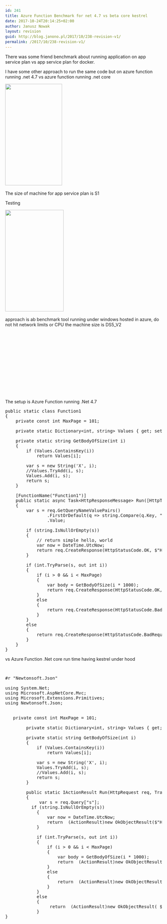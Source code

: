 ```yaml
---
id: 241
title: Azure Function Benchmark for net 4.7 vs beta core kestrel
date: 2017-10-24T20:14:25+02:00
author: Janusz Nowak
layout: revision
guid: http://blog.janono.pl/2017/10/238-revision-v1/
permalink: /2017/10/238-revision-v1/
---
```

There was some friend benchmark about running application on app service plan vs app service plan for docker.

I have some other approach to run the same code but on azure function running .net 4.7 vs azure function running .net core

<img class="size-full wp-image-239 alignleft" src="/wp-content/uploads/2017/10/s1.png" alt="" width="183" height="327" srcset="/wp-content/uploads/2017/10/s1.png 183w, /wp-content/uploads/2017/10/s1-168x300.png 168w" sizes="(max-width: 183px) 100vw, 183px" /> 

The size of machine for app service plan is S1

Testing

<img class="size-full wp-image-240 alignleft" src="/wp-content/uploads/2017/10/DS5_V2.jpg" alt="" width="188" height="327" srcset="/wp-content/uploads/2017/10/DS5_V2.jpg 188w, /wp-content/uploads/2017/10/DS5_V2-172x300.jpg 172w" sizes="(max-width: 188px) 100vw, 188px" /> 

approach is ab benchmark tool running under windows hosted in azure, do not hit network limits or CPU the machine size is DS5_V2

&nbsp;

&nbsp;

&nbsp;

&nbsp;

&nbsp;

&nbsp;

&nbsp;

The setup is Azure Function running .Net 4.7

<pre class="EnlighterJSRAW" data-enlighter-language="csharp">public static class Function1
{        
    private const int MaxPage = 101;

    private static Dictionary&lt;int, string&gt; Values { get; set; } = new Dictionary&lt;int, string&gt;();

    private static string GetBodyOfSize(int i)
    {
        if (Values.ContainsKey(i))
            return Values[i];

        var s = new String('X', i);
        //Values.TryAdd(i, s);
        Values.Add(i, s);
        return s;
    }

    [FunctionName("Function1")]
    public static async Task&lt;HttpResponseMessage&gt; Run([HttpTrigger(AuthorizationLevel.Anonymous, "get", "post", Route = null)]HttpRequestMessage req, TraceWriter log)
    {
        var s = req.GetQueryNameValuePairs()
                .FirstOrDefault(q =&gt; string.Compare(q.Key, "s", true) == 0)
                .Value;

        if (string.IsNullOrEmpty(s))
        {
            // return simple hello, world
            var now = DateTime.UtcNow;
            return req.CreateResponse(HttpStatusCode.OK, $"Hello World, from ASP.NET Fun App Net 4.7! {now.ToString("yyyy-MM-dd HH:mm:ss.FFF")}");
        }

        if (int.TryParse(s, out int i))
        {
            if (i &gt; 0 && i &lt; MaxPage)
            {
                var body = GetBodyOfSize(i * 1000);
                return req.CreateResponse(HttpStatusCode.OK, body);
            }
            else
            {
                return req.CreateResponse(HttpStatusCode.BadRequest, $"Size must be an integer between 1 and {MaxPage}");
            }
        }
        else
        {
            return req.CreateResponse(HttpStatusCode.BadRequest, $"Size must be an integer between 1 and {MaxPage}");
        }
    }
}</pre>

vs Azure Function .Net core run time having kestrel under hood

&nbsp;

<pre class="EnlighterJSRAW" data-enlighter-language="csharp">#r "Newtonsoft.Json"

using System.Net;
using Microsoft.AspNetCore.Mvc;
using Microsoft.Extensions.Primitives;
using Newtonsoft.Json;


   private const int MaxPage = 101;

        private static Dictionary&lt;int, string&gt; Values { get; set; } = new Dictionary&lt;int, string&gt;();

        private static string GetBodyOfSize(int i)
        {
            if (Values.ContainsKey(i))
                return Values[i];

            var s = new String('X', i);
            Values.TryAdd(i, s);
            //Values.Add(i, s);
            return s;
        }

        public static IActionResult Run(HttpRequest req, TraceWriter log)
        {
             var s = req.Query["s"];
          if (string.IsNullOrEmpty(s))
            {                
                var now = DateTime.UtcNow;
                return  (ActionResult)new OkObjectResult($"Hello World, from ASP.NET Core and Net Core 2.0! {now.ToString("yyyy-MM-dd HH:mm:ss.FFF")}");
            }

            if (int.TryParse(s, out int i))
            {
                if (i &gt; 0 && i &lt; MaxPage)
                {
                    var body = GetBodyOfSize(i * 1000);
                    return  (ActionResult)new OkObjectResult( body);
                }
                else
                {
                    return  (ActionResult)new OkObjectResult( $"Size must be an integer between 1 and {MaxPage}");
                }
            }
            else
            {
                 return  (ActionResult)new OkObjectResult( $"Size must be an integer between 1 and {MaxPage}");
            }
}
</pre>

&nbsp;

&nbsp;